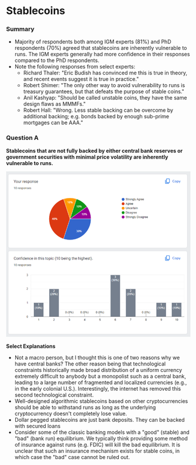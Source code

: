 # Stablecoins

### Summary
- Majority of respondents both among IGM experts (81%) and PhD respondents (70%) agreed that stablecoins are inherently vulnerable to runs. The IGM experts generally had more confidence in their responses compared to the PhD respondents.
- Note the following responses from select experts:
  - Richard Thaler: "Eric Budish has convinced me this is true in theory, and recent events suggest it is true in practice."
  - Robert Shimer: "The only other way to avoid vulnerability to runs is treasury guarantees, but that defeats the purpose of stable coins."
  - Anil Kashyap: "Should be called unstable coins, they have the same design flaws as MMMFs."
  - Robert Hall: "Wrong. Less stable backing can be overcome by additional backing; e.g. bonds backed by enough sub-prime mortgages can be AAA."

### Question A
**Stablecoins that are not fully backed by either central bank reserves or government securities with minimal price volatility are inherently vulnerable to runs.**

![Results for Question A](/assets/img/09_stablecoins_01.png)

**Select Explanations**
- Not a macro person, but I thought this is one of two reasons why we have central banks? The other reason being that technological constraints historically made broad distribution of a uniform currency extremely difficult to anybody but a monopolist such as a central bank, leading to a large number of fragmented and localized currencies (e.g., in the early colonial U.S.). Interestingly, the internet has removed this second technological constraint.
- Well-designed algorithmic stablecoins based on other cryptocurrencies should be able to withstand runs as long as the underlying cryptocurrency doesn't completely lose value.
- Dollar pegged stablecoins are just bank deposits. They can be backed with secured loans
- Consider some of the classic banking models with a "good" (stable) and "bad" (bank run) equilibrium. We typically think providing some method of insurance against runs (e.g. FDIC) will kill the bad equilibrium. It is unclear that such an insurance mechanism exists for stable coins, in which case the "bad" case cannot be ruled out.
